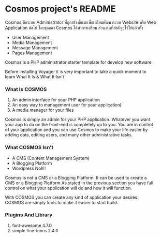 # Cosmos project's README

Cosmos คือระบบ Administrator ที่ถูกสร้างขี้นมาเพื่อเตรียมพัฒนาระบบ Website หรือ Web Application ต่อไป โดยชุดของ Cosmos ได้ทำการเตรียม ส่วนงานที่สำคัญๆไว้ให้แล้วทั้ง

* User Management
* Media Management
* Message Management
* Pages Management

Cosmos is a PHP administrator starter template for develop new software

Before installing Voyager it is very important to take a quick moment to learn What It Is & What It Isn't

### What Is COSMOS

1. An admin interface for your PHP application
2. An easy way to management user for your application)
3. A media manager for your files

Cosmos is simply an admin for your PHP application. Whatever you want your app to do on the front-end is completely up to you. You are in control of your application and you can use Cosmos to make your life easier by adding data, editing users, and many other administrative tasks.

### What COSMOS Isn't

* A CMS (Content Management System)
* A Blogging Platform
* Wordpress No!!!!

Cosmos is not a CMS or a Blogging Platform. It can be used to create a CMS or a Blogging Platform As stated in the previous section you have full control on what your application will do and how it will function.

With COSMOS you can create any kind of application your desires. COSMOS are simply tools to make it easier to start build.

### Plugins And Library
1. font-awesome 4.7.0
2. simple-line-icons 2.4.0

